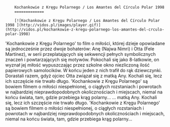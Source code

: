 
        Kochankowie z Kręgu Polarnego / Los Amantes del Círculo Polar 1998 
        =============
        
        [![Kochankowie z Kręgu Polarnego / Los Amantes del Círculo Polar 1998 ](http://vidos.pl/images/player.gif)](http://vidos.pl/kochankowie-z-kregu-polarnego-los-amantes-del-crculo-polar-1998)
        
        
 'Kochankowie z Kręgu Polarnego' to film o miłości, której dzieje opowiadane są jednocześnie przez dwoje bohaterów: Anę (Najwa Nimri) i Otta (Fele Martínez), w serii przeplatających się sekwencji pełnych symbolicznych znaczeń i powtarzających się motywów. Pokochali się jako 8-latkowie, on wyznał jej miłość wypuszczając przez szkolne okno niezliczoną ilość papierowych samolocików. W końcu jeden z nich trafił do rąk dziewczynki. Dorastali razem, gdyż ojciec Otta związał się z matką Any. Kochali się, lecz ich szczęście nie trwało długo. 'Kochankowie z Kręgu Polarnego' są bowiem filmem o miłości niespełnionej, o ciągłych rozstaniach i powrotach w najbardziej nieprawdopodobnych okolicznościach i miejscach, niemal na końcu świata, tam, gdzie przebiega krąg polarny...   ... matką Any. Kochali się, lecz ich szczęście nie trwało długo. 'Kochankowie z Kręgu Polarnego' są bowiem filmem o miłości niespełnionej, o ciągłych rozstaniach i powrotach w najbardziej nieprawdopodobnych okolicznościach i miejscach, niemal na końcu świata, tam, gdzie przebiega krąg polarny...
    